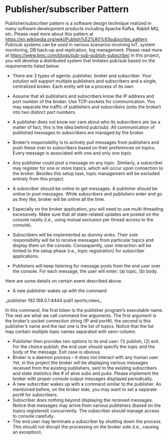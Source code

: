 # Publisher/subscriber Pattern
Publisher/subscriber pattern is a software design technique realized in many software development
products including Apache Kafka, Rabbit MQ, etc. Please read more about this pattern at
https://en.wikipedia.org/wiki/Publish%E2%80%93subscribe_pattern
Pub/sub systems can be used in various scenarios involving IoT, system monitoring, DB back-up and
replication, log management. Please read more at
https://www.bmc.com/blogs/pub-sub-publish-subscribe/
In this project, you will develop a distributed system that imitates pub/sub based on the
requirements listed below.
* There are 3 types of agents: publisher, broker and subscriber. Your solution will support
multiple publishers and subscribers and a single, centralized broker. Each entity will be a
process of its own.
* Assume that all publishers and subscribers know the IP address and port number of the
broker. Use TCP-sockets for communication. You may separate the traffic of publishers
and subscribers (onto the broker) into two distinct port numbers.
* A publisher does not know nor care about who its subscribers are (as a matter of fact,
this is the idea behind pub/sub). All communication of published messages to subscribers
are managed by the broker.
* Broker’s responsibility is to actively pull messages from publishers and push these over
to subscribers based on their preferences on topics. Every message is associated with
one and only one topic.
* Any publisher could post a message on any topic. Similarly, a subscriber may register for
one or more topics, which will occur upon connection to the broker. Besides this setup
task, topic management will be excluded entirely from this project.
* A subscriber should be online to get messages. A publisher should be online to post
messages. While subscribers and publishers enter and go as they like, broker will be
online all the time.

* Especially on the broker application, you will need to use multi-threading excessively.
Make sure that all state-related updates are posted on the console neatly (i.e., using
mutual exclusion per thread access to the console).
* Subscribers will be implemented as dummy sinks. Their sole responsibility will be to
receive messages from particular topics and display them on the console. Consequently,
user interaction will be limited to the setup phase (i.e., topic registration) for subscriber
applications.
* Publishers will keep listening for message posts from the end user over the console. For
each message, the user will enter: (a) topic, (b) body.

Here are some details on certain event described above.
* A new publisher wakes up with the command


<p>_publisher 192.168.0.1:4444 pub1 sports;news_</p>

In this command, the first token is the publisher program’s executable name. The rest are
what we call command line arguments. The first argument is the broker’s socket connection
string (IP and port#), the second is this publisher’s name and the last one is the list of topics.
Notice that the list may contain multiple topic names separated with semi-column.
- Publisher then provides two options to its end user: (1) publish, (2) exit. For the choice
publish, the end user should specify the topic and the body of the message. Exit case is
obvious.
- Broker is a daemon process – it does not interact with any human user. Yet, in this project
the broker will be displaying various messages received from the existing publishers, sent to
the existing subscribers and state statistics like # of alive subs and pubs. Please implement
the broker with proper console output messages displayed periodically.
- A new subscriber wakes up with a command similar to the publisher. As mentioned before,
on the broker side, you may want to set a separate port# for subscribers.
- Subscriber does nothing beyond displaying the received messages. Notice that messages may
arrive from various publishers (based on the topics registered) concurrently. The subscriber
should manage access to console carefully.
- The end user may terminate a subscriber by shutting down the process. This should not
disrupt the processing on the broker side (i.e., causing an exception).